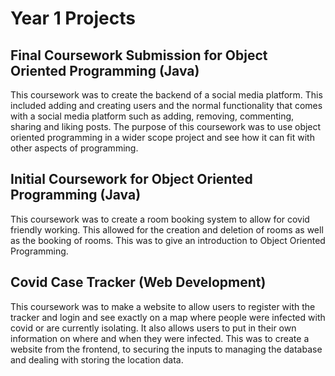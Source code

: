 # Year 1 Projects

## Final Coursework Submission for Object Oriented Programming (Java)
This coursework was to create the backend of a social media platform. This included adding and creating users and the normal functionality that comes with a social media platform such as adding, removing, commenting, sharing and liking posts.
The purpose of this coursework was to use object oriented programming in a wider scope project and see how it can fit with other aspects of programming.

## Initial Coursework for Object Oriented Programming (Java)
This coursework was to create a room booking system to allow for covid friendly working. This allowed for the creation and deletion of rooms as well as the booking of rooms. This was to give an introduction to Object Oriented Programming.

## Covid Case Tracker (Web Development)
This coursework was to make a website to allow users to register with the tracker and login and see exactly on a map where people were infected with covid or are currently isolating. It also allows users to put in their own information on where and when they were infected. 
This was to create a website from the frontend, to securing the inputs to managing the database and dealing with storing the location data.
